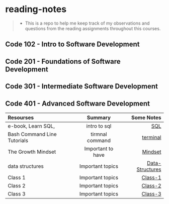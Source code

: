 # reading-notes

> - This is a repo to help me keep track of my observations and questions from the reading assignments throughout this courses.

## Code 102 - Intro to Software Development

## Code 201 - Foundations of Software Development

## Code 301 - Intermediate Software Development

## Code 401 - Advanced Software Development

| Resourses                   |      Summary      |                                   Some Notes |
| :-------------------------- | :---------------: | -------------------------------------------: |
| e-book, Learn SQL,          |   intro to sql    |                        [SQL](./prep1/SQL.md) |
| Bash Command Line Tutorials |  tirmnal command  |              [terminal](./prep1/tirmenal.md) |
| The Growth Mindset          | Important to have | [Mindset](./prep1/The%20Growth%20Mindset.md) |
| data structures             | Important topics  |              [Data-Structures](./prep1/data-structeres.md) |
| Class 1                     | Important topics  |              [Class-1](./Class-1/reading.md) |
| Class 2                     | Important topics  |              [Class-2](./Class-2/reading.md) |
| Class 3                     | Important topics  |              [Class-3](./Class-3/reading.md) |
